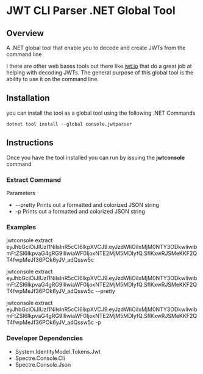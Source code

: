 # JWT CLI Parser .NET Global Tool

## Overview

A .NET global tool that enable you to decode and create JWTs from the command line

I there are other web bases tools out there like [jwt.io](https://www.jwt.io/) that do a great job at helping with decoding JWTs. The general purpose of this global tool is the ability to use it on the command line.

## Installation
you can install the tool as a global tool using the following .NET Commands
```
dotnet tool install --global console.jwtparser
```

## Instructions
Once you have the tool installed you can run by issuing the **jwtconsole** command


### Extract Command

Parameters
- --pretty Prints out a formatted and colorized JSON string
- -p Prints out a formatted and colorized JSON string

### Examples

jwtconsole extract eyJhbGciOiJIUzI1NiIsInR5cCI6IkpXVCJ9.eyJzdWIiOiIxMjM0NTY3ODkwIiwibmFtZSI6IkpvaG4gRG9lIiwiaWF0IjoxNTE2MjM5MDIyfQ.SflKxwRJSMeKKF2QT4fwpMeJf36POk6yJV_adQssw5c

jwtconsole extract eyJhbGciOiJIUzI1NiIsInR5cCI6IkpXVCJ9.eyJzdWIiOiIxMjM0NTY3ODkwIiwibmFtZSI6IkpvaG4gRG9lIiwiaWF0IjoxNTE2MjM5MDIyfQ.SflKxwRJSMeKKF2QT4fwpMeJf36POk6yJV_adQssw5c --pretty

jwtconsole extract eyJhbGciOiJIUzI1NiIsInR5cCI6IkpXVCJ9.eyJzdWIiOiIxMjM0NTY3ODkwIiwibmFtZSI6IkpvaG4gRG9lIiwiaWF0IjoxNTE2MjM5MDIyfQ.SflKxwRJSMeKKF2QT4fwpMeJf36POk6yJV_adQssw5c -p

### Developer Dependencies
- System.IdentityModel.Tokens.Jwt
- Spectre.Console.Cli
- Spectre.Console.Json